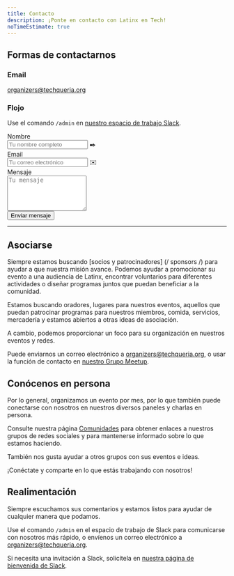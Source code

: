 ```yaml
---
title: Contacto
description: ¡Ponte en contacto con Latinx en Tech!
noTimeEstimate: true
---
```


## Formas de contactarnos

### Email

[organizers@techqueria.org](mailto:organizers@techqueria.org)

### Flojo

Use el comando `/admin` en [nuestro espacio de trabajo Slack](/communities/slack/).

<div class="contact-form">
  <form name="contact" method="POST" data-netlify="true">
    <input type="hidden" aria-label="Subject" name="_subject" value="Techqueria - New Contact Message (EN)">
    <div class="field">
      <label class="label">Nombre</label>
      <div class="control has-icons-left">
        <input class="input" aria-label="Name" autocomplete="on" type="text" name="name" placeholder="Tu nombre completo">
        <span class="icon is-left">
          ✒️
        </span>
      </div>
    </div>
    <div class="field">
      <label class="label">Email</label>
      <div class="control has-icons-left">
        <input class="input" aria-label="Email" autocomplete="on" type="email" name="email" placeholder="Tu correo electrónico">
        <span class="icon is-left">
          ✉️
        </span>
      </div>
    </div>
    <div class="field">
      <label class="label">Mensaje</label>
      <div class="control">
        <textarea class="textarea" aria-label="Message" spellcheck="true" rows="5" name="message" id="message" placeholder="Tu mensaje"></textarea>
      </div>
    </div>
    <div data-netlify-recaptcha="true"></div>
    <div class="field mt-sm">
      <div class="control">
        <button type="submit" class="button is-link">Enviar mensaje</button>
      </div>
    </div>
  </form>
</div>

---

## Asociarse

Siempre estamos buscando [socios y patrocinadores] (/ sponsors /) para ayudar a que nuestra misión avance. Podemos ayudar a promocionar su evento a una audiencia de Latinx, encontrar voluntarios para diferentes actividades o diseñar programas juntos que puedan beneficiar a la comunidad.

Estamos buscando oradores, lugares para nuestros eventos, aquellos que puedan patrocinar programas para nuestros miembros, comida, servicios, mercadería y estamos abiertos a otras ideas de asociación.

A cambio, podemos proporcionar un foco para su organización en nuestros eventos y redes.

Puede enviarnos un correo electrónico a [organizers@techqueria.org](mailto:organizers@techqueria.org), o usar la función de contacto en [nuestro Grupo Meetup](https://www.meetup.com/techqueria/).

## Conócenos en persona

Por lo general, organizamos un evento por mes, por lo que también puede conectarse con nosotros en nuestros diversos paneles y charlas en persona.

Consulte nuestra página [Comunidades](/comunidades/) para obtener enlaces a nuestros grupos de redes sociales y para mantenerse informado sobre lo que estamos haciendo.

También nos gusta ayudar a otros grupos con sus eventos e ideas.

¡Conéctate y comparte en lo que estás trabajando con nosotros!

## Realimentación

Siempre escuchamos sus comentarios y estamos listos para ayudar de cualquier manera que podamos.

Use el comando `/admin` en el espacio de trabajo de Slack para comunicarse con nosotros más rápido, o envíenos un correo electrónico a [organizers@techqueria.org](mailto:organizers@techqueria.org).

Si necesita una invitación a Slack, solicítela en [nuestra página de bienvenida de Slack](/slack/).

